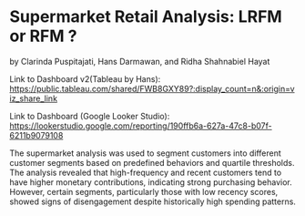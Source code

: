 # Supermarket Retail Analysis: LRFM or RFM ?
by Clarinda Puspitajati, Hans Darmawan, and Ridha Shahnabiel Hayat

Link to Dashboard v2(Tableau by Hans):
https://public.tableau.com/shared/FWB8GXY89?:display_count=n&:origin=viz_share_link

Link to Dashboard (Google Looker Studio):
https://lookerstudio.google.com/reporting/190ffb6a-627a-47c8-b07f-6211b9079108

The supermarket analysis was used to segment customers into different customer segments based on predefined behaviors and quartile thresholds. The analysis revealed that high-frequency and recent customers tend to have higher monetary contributions, indicating strong purchasing behavior. However, certain segments, particularly those with low recency scores, showed signs of disengagement despite historically high spending patterns.